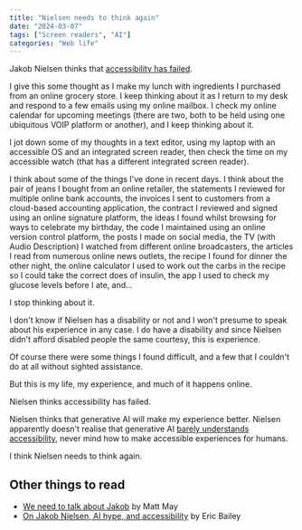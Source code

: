 ```yaml
---
title: "Nielsen needs to think again"
date: "2024-03-07"
tags: ["Screen readers", "AI"]
categories: "Web life"
---
```


Jakob Nielsen thinks that [accessibility has failed](https://jakobnielsenphd.substack.com/p/accessibility-generative-ui?utm_source=practicaltips&utm_medium=email&utm_campaign=we-need-to-talk-about-jakob).

I give this some thought as I make my lunch with ingredients I purchased from an online grocery store. I keep thinking about it as I return to my desk and respond to a few emails using my online mailbox. I check my online calendar for upcoming meetings (there are two, both to be held using one ubiquitous VOIP platform or another), and I keep thinking about it.

I jot down some of my thoughts in a text editor, using my laptop with an accessible OS and an integrated screen reader, then check the time on my accessible watch (that has a different integrated screen reader).

I think about some of the things I've done in recent days. I think about the pair of jeans I bought from an online retailer, the statements I reviewed for multiple online bank accounts, the invoices I sent to customers from a cloud-based accounting application, the contract I reviewed and signed using an online signature platform, the ideas I found whilst browsing for ways to celebrate my birthday, the code I maintained using an online version control platform, the posts I made on social media, the TV (with Audio Description) I watched from different online broadcasters, the articles I read from numerous online news outlets, the recipe I found for dinner the other night, the online calculator I used to work out the carbs in the recipe so I could take the correct does of insulin, the app I used to check my glucose levels before I ate, and...

I stop thinking about it.

I don't know if Nielsen has a disability or not and I won't presume to speak about his experience in any case. I do have a disability and since Nielsen didn't afford disabled people the same courtesy, this is experience.

Of course there were some things I found difficult, and a few that I couldn't do at all without sighted assistance.

But this is my life, my experience, and much of it happens online.

Nielsen thinks accessibility has failed. 

Nielsen thinks that generative AI will make my experience better. Nielsen apparently doesn't realise that generative AI [barely understands accessibility](https://tetralogical.com/blog/2024/02/12/can-generative-ai-help-write-accessible-code/), never mind how to make accessible experiences for humans.

I think Nielsen needs to think again.

## Other things to read

* [We need to talk about Jakob](https://buttondown.email/practicaltips/archive/we-need-to-talk-about-jakob/) by Matt May
* [On Jakob Nielsen, AI hype, and accessibility](https://ericwbailey.design/published/on-jakob-nielsen-ai-hype-and-accessibility/) by Eric Bailey
